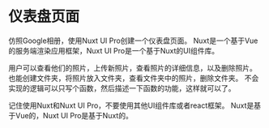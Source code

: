 # 仪表盘页面

仿照Google相册，使用Nuxt UI Pro创建一个仪表盘页面。
Nuxt是一个基于Vue的服务端渲染应用框架，Nuxt UI Pro是一个基于Nuxt的UI组件库。

用户可以查看他们的照片，上传新照片，查看照片的详细信息，以及删除照片。
也能创建文件夹，将照片放入文件夹，查看文件夹中的照片，删除文件夹。
不会实现的逻辑可以只写个函数，然后描述一下函数的功能，这样就可以了。

记住使用Nuxt和Nuxt UI Pro，不要使用其他UI组件库或者react框架。
Nuxt是基于Vue的，Nuxt UI Pro是基于Nuxt的。
